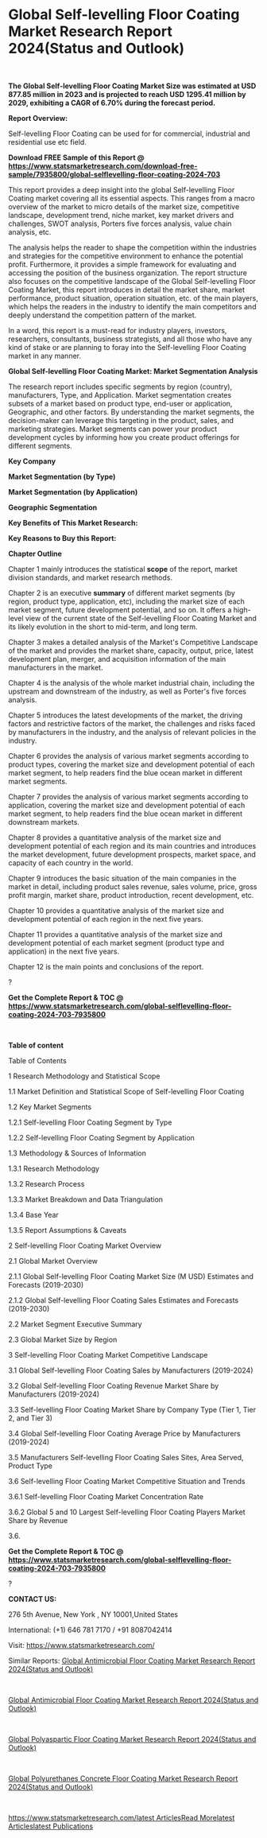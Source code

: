 <h1>Global Self-levelling Floor Coating Market Research Report 2024(Status and Outlook)</h1><br/><p><strong>The Global Self-levelling Floor Coating Market Size was estimated at USD 877.85 million in 2023 and is projected to reach USD 1295.41 million by 2029, exhibiting a <strong>CAGR</strong> of 6.70% during the forecast period.</strong></p>
 
 
 
 <p><strong>Report Overview:</strong></p>
 
 
 
 <p>Self-levelling Floor Coating can be used for for commercial, industrial and residential use etc field.</p>
 
 
 
 <p><strong>Download FREE Sample of this Report @ <a href="https://www.statsmarketresearch.com/download-free-sample/7935800/global-selflevelling-floor-coating-2024-703">https://www.statsmarketresearch.com/download-free-sample/7935800/global-selflevelling-floor-coating-2024-703</a></strong></p>
 
 
 
 <p>This report provides a deep insight into the global Self-levelling Floor Coating market covering all its essential aspects. This ranges from a macro overview of the market to micro details of the market size, competitive landscape, development trend, niche market, key market drivers and challenges, SWOT analysis, Porters five forces analysis, value chain analysis, etc.</p>
 
 
 
 <p>The analysis helps the reader to shape the competition within the industries and strategies for the competitive environment to enhance the potential profit. Furthermore, it provides a simple framework for evaluating and accessing the position of the business organization. The report structure also focuses on the competitive landscape of the Global Self-levelling Floor Coating Market, this report introduces in detail the market share, market performance, product situation, operation situation, etc. of the main players, which helps the readers in the industry to identify the main competitors and deeply understand the competition pattern of the market.</p>
 
 
 
 <p>In a word, this report is a must-read for industry players, investors, researchers, consultants, business strategists, and all those who have any kind of stake or are planning to foray into the Self-levelling Floor Coating market in any manner.</p>
 
 
 
 <p><strong>Global Self-levelling Floor Coating Market: Market Segmentation Analysis</strong></p>
 
 
 
 <p>The research report includes specific segments by region (country), manufacturers, Type, and Application. Market segmentation creates subsets of a market based on product type, end-user or application, Geographic, and other factors. By understanding the market segments, the decision-maker can leverage this targeting in the product, sales, and marketing strategies. Market segments can power your product development cycles by informing how you create product offerings for different segments.</p>
 
 
 
 <p><strong>Key Company</strong></p>
 
 
 
 <p><strong>Market Segmentation (by Type)</strong></p>
 
 
 
 <p><strong>Market Segmentation (<strong>by Application</strong>)</strong></p>
 
 
 
 <p><strong>Geographic Segmentation</strong></p>
 
 
 
 <p><strong>Key Benefits of This Market Research:</strong></p>
 
 
 
 <p><strong>Key <strong>Reasons to Buy</strong> this Report:</strong></p>
 
 
 
 <p><strong>Chapter Outline</strong></p>
 
 
 
 <p>Chapter 1 mainly introduces the statistical <strong>scope</strong> of the report, market division standards, and market research methods.</p>
 
 
 
 <p>Chapter 2 is an executive <strong>summary</strong> of different market segments (by region, product type, application, etc), including the market size of each market segment, future development potential, and so on. It offers a high-level view of the current state of the Self-levelling Floor Coating Market and its likely evolution in the short to mid-term, and long term.</p>
 
 
 
 <p>Chapter 3 makes a detailed analysis of the Market&#39;s Competitive Landscape of the market and provides the market share, capacity, output, price, latest development plan, merger, and acquisition information of the main manufacturers in the market.</p>
 
 
 
 <p>Chapter 4 is the analysis of the whole market industrial chain, including the upstream and downstream of the industry, as well as Porter&#39;s five forces analysis.</p>
 
 
 
 <p>Chapter 5 introduces the latest developments of the market, the driving factors and restrictive factors of the market, the challenges and risks faced by manufacturers in the industry, and the analysis of relevant policies in the industry.</p>
 
 
 
 <p>Chapter 6 provides the analysis of various market segments according to product types, covering the market size and development potential of each market segment, to help readers find the blue ocean market in different market segments.</p>
 
 
 
 <p>Chapter 7 provides the analysis of various market segments according to application, covering the market size and development potential of each market segment, to help readers find the blue ocean market in different downstream markets.</p>
 
 
 
 <p>Chapter 8 provides a quantitative analysis of the market size and development potential of each region and its main countries and introduces the market development, future development prospects, market space, and capacity of each country in the world.</p>
 
 
 
 <p>Chapter 9 introduces the basic situation of the main companies in the market in detail, including product sales revenue, sales volume, price, gross profit margin, market share, product introduction, recent development, etc.</p>
 
 
 
 <p>Chapter 10 provides a quantitative analysis of the market size and development potential of each region in the next five years.</p>
 
 
 
 <p>Chapter 11 provides a quantitative analysis of the market size and development potential of each market segment (product type and application) in the next five years.</p>
 
 
 
 <p>Chapter 12 is the main points and conclusions of the report.</p>
 
 
 
 <p>? </p>
 
 
 
 <div><b>Get the Complete Report & TOC @ <a href="https://www.statsmarketresearch.com/global-selflevelling-floor-coating-2024-703-7935800">https://www.statsmarketresearch.com/global-selflevelling-floor-coating-2024-703-7935800</a></b></div>
 
 
 
 <p><br />
 
 <b>Table of content</b></p>
 
 
 
 <p>Table of Contents<br />
 
 1 Research Methodology and Statistical Scope<br />
 
 1.1 Market Definition and Statistical Scope of Self-levelling Floor Coating<br />
 
 1.2 Key Market Segments<br />
 
 1.2.1 Self-levelling Floor Coating Segment by Type<br />
 
 1.2.2 Self-levelling Floor Coating Segment by Application<br />
 
 1.3 Methodology & Sources of Information<br />
 
 1.3.1 Research Methodology<br />
 
 1.3.2 Research Process<br />
 
 1.3.3 Market Breakdown and Data Triangulation<br />
 
 1.3.4 Base Year<br />
 
 1.3.5 Report Assumptions & Caveats<br />
 
 2 Self-levelling Floor Coating Market Overview<br />
 
 2.1 Global Market Overview<br />
 
 2.1.1 Global Self-levelling Floor Coating Market Size (M USD) Estimates and Forecasts (2019-2030)<br />
 
 2.1.2 Global Self-levelling Floor Coating Sales Estimates and Forecasts (2019-2030)<br />
 
 2.2 Market Segment Executive Summary<br />
 
 2.3 Global Market Size by Region<br />
 
 3 Self-levelling Floor Coating Market Competitive Landscape<br />
 
 3.1 Global Self-levelling Floor Coating Sales by Manufacturers (2019-2024)<br />
 
 3.2 Global Self-levelling Floor Coating Revenue Market Share by Manufacturers (2019-2024)<br />
 
 3.3 Self-levelling Floor Coating Market Share by Company Type (Tier 1, Tier 2, and Tier 3)<br />
 
 3.4 Global Self-levelling Floor Coating Average Price by Manufacturers (2019-2024)<br />
 
 3.5 Manufacturers Self-levelling Floor Coating Sales Sites, Area Served, Product Type<br />
 
 3.6 Self-levelling Floor Coating Market Competitive Situation and Trends<br />
 
 3.6.1 Self-levelling Floor Coating Market Concentration Rate<br />
 
 3.6.2 Global 5 and 10 Largest Self-levelling Floor Coating Players Market Share by Revenue<br />
 
 3.6.</p>
 
 
 
 <div><b>Get the Complete Report & TOC @ <a href="https://www.statsmarketresearch.com/global-selflevelling-floor-coating-2024-703-7935800">https://www.statsmarketresearch.com/global-selflevelling-floor-coating-2024-703-7935800</a></b></div>
 
 
 
 <p>? </p>
 
 
 
 <p><b>CONTACT US:</b><br />
 
 276 5th Avenue, New York , NY 10001,United States<br />
 
 International: (+1) 646 781 7170 / +91 8087042414<br />
 
 Visit: <a href="https://www.statsmarketresearch.com/">https://www.statsmarketresearch.com/</a><br />
 
 Similar Reports: <a href="https://www.statsmarketresearch.com/global-selflevelling-floor-coating-2024-703-7935800">Global Antimicrobial Floor Coating Market Research Report 2024(Status and Outlook)</a><br />
 
 <br />
 
 <a href="https://www.statsmarketresearch.com/global-selflevelling-floor-coating-2024-703-7935800">Global Antimicrobial Floor Coating Market Research Report 2024(Status and Outlook)</a><br />
 
 <br />
 
 <a href="https://www.statsmarketresearch.com/global-selflevelling-floor-coating-2024-703-7935800">Global Polyaspartic Floor Coating Market Research Report 2024(Status and Outlook)</a><br />
 
 <br />
 
 <a href="https://www.statsmarketresearch.com/global-selflevelling-floor-coating-2024-703-7935800">Global Polyurethanes Concrete Floor Coating Market Research Report 2024(Status and Outlook)</a><br />
 
 <br />
 
 <a href="https://gyeongbokgung.com">https://www.statsmarketresearch.com/</a><a href="https://hallyeomaritime.com">latest Articles</a><a href="https://jingwansa.com">Read More</a><a href="https://nguoiviet.jp/">latest Articles</a><a href="https://www.intelmarketresearch.com/">latest Publications</a></p>